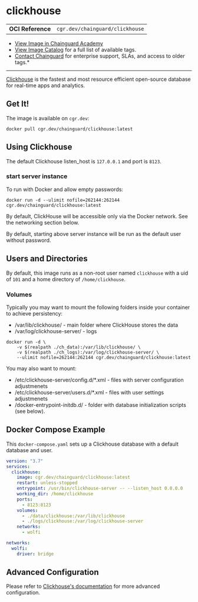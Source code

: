 <!--monopod:start-->
# clickhouse
| | |
| - | - |
| **OCI Reference** | `cgr.dev/chainguard/clickhouse` |


* [View Image in Chainguard Academy](https://edu.chainguard.dev/chainguard/chainguard-images/reference/clickhouse/overview/)
* [View Image Catalog](https://console.enforce.dev/images/catalog) for a full list of available tags.
* [Contact Chainguard](https://www.chainguard.dev/chainguard-images) for enterprise support, SLAs, and access to older tags.*

---
<!--monopod:end-->

<!--overview:start-->
[Clickhouse](https://clickhouse.com) is the fastest and most resource efficient open-source database for real-time apps and analytics.
<!--overview:end-->

<!--getting:start-->
## Get It!
The image is available on `cgr.dev`:

```
docker pull cgr.dev/chainguard/clickhouse:latest
```
<!--getting:end-->

<!--body:start-->
## Using Clickhouse

The default Clickhouse listen_host is `127.0.0.1` and port is `8123`.

### start server instance

To run with Docker and allow empty passwords:

```
docker run -d --ulimit nofile=262144:262144 cgr.dev/chainguard/clickhouse:latest
```

By default, ClickHouse will be accessible only via the Docker network. See the networking section below.

By default, starting above server instance will be run as the default user without password.

## Users and Directories

By default, this image runs as a non-root user named `clickhouse` with a uid of `101` and a home directory of `/home/clickhouse`.

### Volumes

Typically you may want to mount the following folders inside your container to achieve persistency:

* /var/lib/clickhouse/ - main folder where ClickHouse stores the data
* /var/log/clickhouse-server/ - logs

```
docker run -d \
    -v $(realpath ./ch_data):/var/lib/clickhouse/ \
    -v $(realpath ./ch_logs):/var/log/clickhouse-server/ \
    --ulimit nofile=262144:262144 cgr.dev/chainguard/clickhouse:latest
```

You may also want to mount:

* /etc/clickhouse-server/config.d/*.xml - files with server configuration adjustmenets
* /etc/clickhouse-server/users.d/*.xml - files with user settings adjustmenets
* /docker-entrypoint-initdb.d/ - folder with database initialization scripts (see below).


## Docker Compose Example

This `docker-compose.yaml` sets up a Clickhouse database with a default database and user.

```yaml
version: "3.7"
services:
  clickhouse:
    image: cgr.dev/chainguard/clickhouse:latest
    restart: unless-stopped
    entrypoint: /usr/bin/clickhouse-server -- --listen_host 0.0.0.0
    working_dir: /home/clickhouse
    ports:
      - 8123:8123
    volumes:
      - ./data/clickhouse:/var/lib/clickhouse
      - ./logs/clickhouse:/var/log/clickhouse-server
    networks:
      - wolfi

networks:
  wolfi:
    driver: bridge
```

## Advanced Configuration

Please refer to [Clickhouse's documentation](https://clickhouse.com/docs/en/operations/configuration-files#configuration_files) for more advanced configuration.

<!--body:end-->
